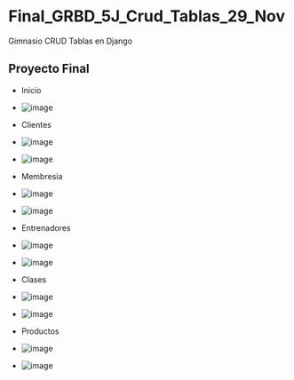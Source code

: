 # Final_GRBD_5J_Crud_Tablas_29_Nov
Gimnasio CRUD Tablas en Django
## Proyecto Final
- Inicio
- ![image](https://github.com/user-attachments/assets/bea3c691-1848-43c7-aabd-aafd45cbb4c5)

- Clientes
- ![image](https://github.com/user-attachments/assets/bbace2a5-0536-41f7-9ac3-0fa18df54257)
- ![image](https://github.com/user-attachments/assets/254327af-c3fc-45f0-b9bc-8c4f60184a22)

- Membresia
- ![image](https://github.com/user-attachments/assets/b8afa9f6-7f13-42ca-ba83-089002d1f4b0)
- ![image](https://github.com/user-attachments/assets/75f589bd-7ed4-452f-8765-5cf0560f3bd5)

- Entrenadores
- ![image](https://github.com/user-attachments/assets/a195f615-29f2-4856-a47b-a369d177432e)
- ![image](https://github.com/user-attachments/assets/41e368d9-b8f4-44e3-b5c9-9cc9ca6a45bc)

- Clases
- ![image](https://github.com/user-attachments/assets/4fa12f58-c046-48a2-a9ac-abc7a2feb4a3)
- ![image](https://github.com/user-attachments/assets/221a97fc-6c96-4e59-8d1c-3402637ece22)

- Productos
- ![image](https://github.com/user-attachments/assets/441e5f5b-80be-4101-878d-74e73abaf7b6)
- ![image](https://github.com/user-attachments/assets/227517d4-e5bd-4e10-84bb-f51c02f45afb)

